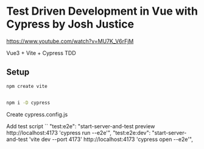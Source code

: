 # Test Driven Development in Vue with Cypress by Josh Justice

https://www.youtube.com/watch?v=MU7K_V6rFjM

Vue3 + Vite + Cypress TDD

## Setup
```sh
npm create vite


npm i -D cypress

```

Create cypress.config.js


Add test script
``
 "test:e2e": "start-server-and-test preview http://localhost:4173 'cypress run --e2e'",
    "test:e2e:dev": "start-server-and-test 'vite dev --port 4173' http://localhost:4173 'cypress open --e2e'",
```
